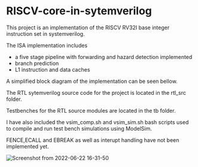 # RISCV-core-in-sytemverilog
This project is an implementation of the RISCV RV32I base integer instruction set in systemverilog. 

The ISA implementation includes
* a five stage pipeline with forwarding and hazard detection implemented
* branch prediction 
* L1 instruction and data caches

A simplified block diagram of the implementation can be seen bellow.

The RTL sytemverilog source code for the project is located in the rtl_src folder.

Testbenches for the RTL source modules are located in the tb folder. 

I have also included the vsim_comp.sh and vsim_sim.sh bash scripts used to compile and run test bench simulations using ModelSim.

FENCE,ECALL and EBREAK as well as interupt handling have not been implemented yet.


![Screenshot from 2022-06-22 16-31-50](https://user-images.githubusercontent.com/39601174/175176486-51b217d5-0bff-4e21-95a0-01430b750c64.png)
